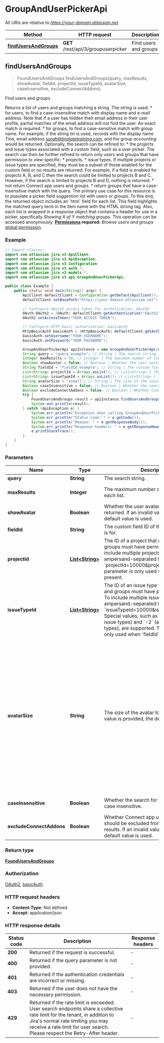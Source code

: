 # GroupAndUserPickerApi

All URIs are relative to *https://your-domain.atlassian.net*

| Method | HTTP request | Description |
|------------- | ------------- | -------------|
| [**findUsersAndGroups**](GroupAndUserPickerApi.md#findUsersAndGroups) | **GET** /rest/api/3/groupuserpicker | Find users and groups |



## findUsersAndGroups

> FoundUsersAndGroups findUsersAndGroups(query, maxResults, showAvatar, fieldId, projectId, issueTypeId, avatarSize, caseInsensitive, excludeConnectAddons)

Find users and groups

Returns a list of users and groups matching a string. The string is used:   *  for users, to find a case-insensitive match with display name and e-mail address. Note that if a user has hidden their email address in their user profile, partial matches of the email address will not find the user. An exact match is required.  *  for groups, to find a case-sensitive match with group name.  For example, if the string *tin* is used, records with the display name *Tina*, email address *sarah@tinplatetraining.com*, and the group *accounting* would be returned.  Optionally, the search can be refined to:   *  the projects and issue types associated with a custom field, such as a user picker. The search can then be further refined to return only users and groups that have permission to view specific:           *  projects.      *  issue types.          If multiple projects or issue types are specified, they must be a subset of those enabled for the custom field or no results are returned. For example, if a field is enabled for projects A, B, and C then the search could be limited to projects B and C. However, if the search is limited to projects B and D, nothing is returned.  *  not return Connect app users and groups.  *  return groups that have a case-insensitive match with the query.  The primary use case for this resource is to populate a picker field suggestion list with users or groups. To this end, the returned object includes an &#x60;html&#x60; field for each list. This field highlights the matched query term in the item name with the HTML strong tag. Also, each list is wrapped in a response object that contains a header for use in a picker, specifically *Showing X of Y matching groups*.  This operation can be accessed anonymously.  **[Permissions](#permissions) required:** *Browse users and groups* [global permission](https://confluence.atlassian.com/x/yodKLg).

### Example

```java
// Import classes:
import com.atlassian.jira.v3.ApiClient;
import com.atlassian.jira.v3.ApiException;
import com.atlassian.jira.v3.Configuration;
import com.atlassian.jira.v3.auth.*;
import com.atlassian.jira.v3.models.*;
import com.atlassian.jira.v3.api.GroupAndUserPickerApi;

public class Example {
    public static void main(String[] args) {
        ApiClient defaultClient = Configuration.getDefaultApiClient();
        defaultClient.setBasePath("https://your-domain.atlassian.net");
        
        // Configure OAuth2 access token for authorization: OAuth2
        OAuth OAuth2 = (OAuth) defaultClient.getAuthentication("OAuth2");
        OAuth2.setAccessToken("YOUR ACCESS TOKEN");

        // Configure HTTP basic authorization: basicAuth
        HttpBasicAuth basicAuth = (HttpBasicAuth) defaultClient.getAuthentication("basicAuth");
        basicAuth.setUsername("YOUR USERNAME");
        basicAuth.setPassword("YOUR PASSWORD");

        GroupAndUserPickerApi apiInstance = new GroupAndUserPickerApi(defaultClient);
        String query = "query_example"; // String | The search string.
        Integer maxResults = 50; // Integer | The maximum number of items to return in each list.
        Boolean showAvatar = false; // Boolean | Whether the user avatar should be returned. If an invalid value is provided, the default value is used.
        String fieldId = "fieldId_example"; // String | The custom field ID of the field this request is for.
        List<String> projectId = Arrays.asList(); // List<String> | The ID of a project that returned users and groups must have permission to view. To include multiple projects, provide an ampersand-separated list. For example, `projectId=10000&projectId=10001`. This parameter is only used when `fieldId` is present.
        List<String> issueTypeId = Arrays.asList(); // List<String> | The ID of an issue type that returned users and groups must have permission to view. To include multiple issue types, provide an ampersand-separated list. For example, `issueTypeId=10000&issueTypeId=10001`. Special values, such as `-1` (all standard issue types) and `-2` (all subtask issue types), are supported. This parameter is only used when `fieldId` is present.
        String avatarSize = "xsmall"; // String | The size of the avatar to return. If an invalid value is provided, the default value is used.
        Boolean caseInsensitive = false; // Boolean | Whether the search for groups should be case insensitive.
        Boolean excludeConnectAddons = false; // Boolean | Whether Connect app users and groups should be excluded from the search results. If an invalid value is provided, the default value is used.
        try {
            FoundUsersAndGroups result = apiInstance.findUsersAndGroups(query, maxResults, showAvatar, fieldId, projectId, issueTypeId, avatarSize, caseInsensitive, excludeConnectAddons);
            System.out.println(result);
        } catch (ApiException e) {
            System.err.println("Exception when calling GroupAndUserPickerApi#findUsersAndGroups");
            System.err.println("Status code: " + e.getCode());
            System.err.println("Reason: " + e.getResponseBody());
            System.err.println("Response headers: " + e.getResponseHeaders());
            e.printStackTrace();
        }
    }
}
```

### Parameters


| Name | Type | Description  | Notes |
|------------- | ------------- | ------------- | -------------|
| **query** | **String**| The search string. | |
| **maxResults** | **Integer**| The maximum number of items to return in each list. | [optional] [default to 50] |
| **showAvatar** | **Boolean**| Whether the user avatar should be returned. If an invalid value is provided, the default value is used. | [optional] [default to false] |
| **fieldId** | **String**| The custom field ID of the field this request is for. | [optional] |
| **projectId** | [**List&lt;String&gt;**](String.md)| The ID of a project that returned users and groups must have permission to view. To include multiple projects, provide an ampersand-separated list. For example, &#x60;projectId&#x3D;10000&amp;projectId&#x3D;10001&#x60;. This parameter is only used when &#x60;fieldId&#x60; is present. | [optional] |
| **issueTypeId** | [**List&lt;String&gt;**](String.md)| The ID of an issue type that returned users and groups must have permission to view. To include multiple issue types, provide an ampersand-separated list. For example, &#x60;issueTypeId&#x3D;10000&amp;issueTypeId&#x3D;10001&#x60;. Special values, such as &#x60;-1&#x60; (all standard issue types) and &#x60;-2&#x60; (all subtask issue types), are supported. This parameter is only used when &#x60;fieldId&#x60; is present. | [optional] |
| **avatarSize** | **String**| The size of the avatar to return. If an invalid value is provided, the default value is used. | [optional] [default to xsmall] [enum: xsmall, xsmall@2x, xsmall@3x, small, small@2x, small@3x, medium, medium@2x, medium@3x, large, large@2x, large@3x, xlarge, xlarge@2x, xlarge@3x, xxlarge, xxlarge@2x, xxlarge@3x, xxxlarge, xxxlarge@2x, xxxlarge@3x] |
| **caseInsensitive** | **Boolean**| Whether the search for groups should be case insensitive. | [optional] [default to false] |
| **excludeConnectAddons** | **Boolean**| Whether Connect app users and groups should be excluded from the search results. If an invalid value is provided, the default value is used. | [optional] [default to false] |

### Return type

[**FoundUsersAndGroups**](FoundUsersAndGroups.md)

### Authorization

[OAuth2](../README.md#OAuth2), [basicAuth](../README.md#basicAuth)

### HTTP request headers

- **Content-Type**: Not defined
- **Accept**: application/json


### HTTP response details
| Status code | Description | Response headers |
|-------------|-------------|------------------|
| **200** | Returned if the request is successful. |  -  |
| **400** | Returned if the query parameter is not provided. |  -  |
| **401** | Returned if the authentication credentials are incorrect or missing. |  -  |
| **403** | Returned if the user does not have the necessary permission. |  -  |
| **429** | Returned if the rate limit is exceeded. User search endpoints share a collective rate limit for the tenant, in addition to Jira&#39;s normal rate limiting you may receive a rate limit for user search. Please respect the Retry-After header. |  -  |

